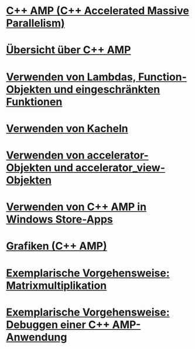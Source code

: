 # [C++ AMP (C++ Accelerated Massive Parallelism)](cpp-amp-cpp-accelerated-massive-parallelism.md)
# [Übersicht über C++ AMP](cpp-amp-overview.md)
# [Verwenden von Lambdas, Function-Objekten und eingeschränkten Funktionen](using-lambdas-function-objects-and-restricted-functions.md)
# [Verwenden von Kacheln](using-tiles.md)
# [Verwenden von accelerator-Objekten und accelerator_view-Objekten](using-accelerator-and-accelerator-view-objects.md)
# [Verwenden von C++ AMP in Windows Store-Apps](using-cpp-amp-in-windows-store-apps.md)
# [Grafiken (C++ AMP)](graphics-cpp-amp.md)
# [Exemplarische Vorgehensweise: Matrixmultiplikation](walkthrough-matrix-multiplication.md)
# [Exemplarische Vorgehensweise: Debuggen einer C++ AMP-Anwendung](walkthrough-debugging-a-cpp-amp-application.md)

